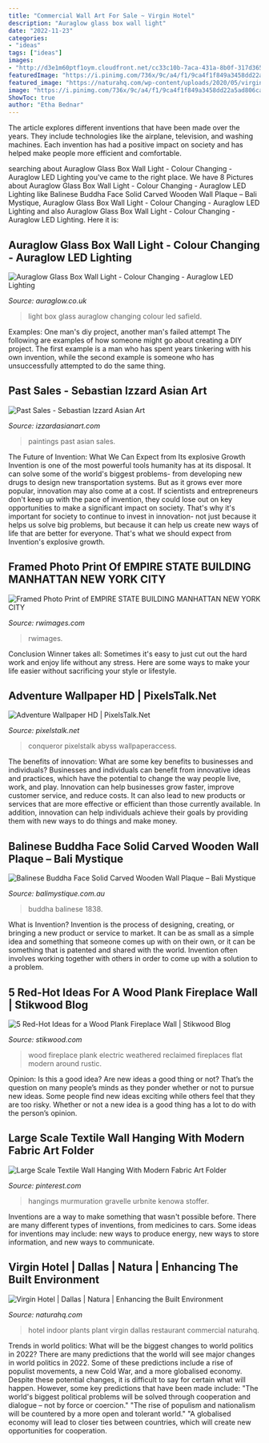 ```yaml
---
title: "Commercial Wall Art For Sale ~ Virgin Hotel"
description: "Auraglow glass box wall light"
date: "2022-11-23"
categories:
- "ideas"
tags: ["ideas"]
images:
- "http://d3e1m60ptf1oym.cloudfront.net/cc33c10b-7aca-431a-8b0f-317d365e6e65/1606261937_X_NEW_YORK_CITY_uxga.jpg"
featuredImage: "https://i.pinimg.com/736x/9c/a4/f1/9ca4f1f849a3458dd22a5ad806ca48fa.jpg"
featured_image: "https://naturahq.com/wp-content/uploads/2020/05/virgin_hotel_dallas-indoor_plant_design-naturaHQ.png"
image: "https://i.pinimg.com/736x/9c/a4/f1/9ca4f1f849a3458dd22a5ad806ca48fa.jpg"
ShowToc: true
author: "Etha Bednar"
---
```



The article explores different inventions that have been made over the years. They include technologies like the airplane, television, and washing machines. Each invention has had a positive impact on society and has helped make people more efficient and comfortable.

	

		
searching about Auraglow Glass Box Wall Light - Colour Changing - Auraglow LED Lighting you've came to the right place. We have 8 Pictures about Auraglow Glass Box Wall Light - Colour Changing - Auraglow LED Lighting like Balinese Buddha Face Solid Carved Wooden Wall Plaque – Bali Mystique, Auraglow Glass Box Wall Light - Colour Changing - Auraglow LED Lighting and also Auraglow Glass Box Wall Light - Colour Changing - Auraglow LED Lighting. Here it is:
		
    
## Auraglow Glass Box Wall Light - Colour Changing - Auraglow LED Lighting

<img loading=lazy src="https://www.auraglow.co.uk/media/catalog/product/cache/3/image/1800x/25cc717dc1457393d302e10232053a9c/a/g/ag513_fushia_pink.jpg" onerror="this.onerror=null;this.src='https://tse2.mm.bing.net/th?id=OIP._Q5Ekf61ElPDGbU41FjNxwHaJ4&amp;pid=15.1';" alt="Auraglow Glass Box Wall Light - Colour Changing - Auraglow LED Lighting">

_Source: auraglow.co.uk_

>light box glass auraglow changing colour led safield. 

	

Examples: One man's diy project, another man's failed attempt
The following are examples of how someone might go about creating a DIY project. The first example is a man who has spent years tinkering with his own invention, while the second example is someone who has unsuccessfully attempted to do the same thing.

    
## Past Sales - Sebastian Izzard Asian Art

<img loading=lazy src="http://cdn.shopify.com/s/files/1/1781/7723/files/category-paintings.jpg?4829088953445415149" onerror="this.onerror=null;this.src='https://tse1.mm.bing.net/th?id=OIP.RQbXyILIdduejR4wJBV55wAAAA&amp;pid=15.1';" alt="Past Sales - Sebastian Izzard Asian Art">

_Source: izzardasianart.com_

>paintings past asian sales. 

	

The Future of Invention: What We Can Expect from Its explosive Growth
Invention is one of the most powerful tools humanity has at its disposal. It can solve some of the world's biggest problems- from developing new drugs to design new transportation systems. But as it grows ever more popular, innovation may also come at a cost. If scientists and entrepreneurs don't keep up with the pace of invention, they could lose out on key opportunities to make a significant impact on society.
That's why it's important for society to continue to invest in innovation- not just because it helps us solve big problems, but because it can help us create new ways of life that are better for everyone. That's what we should expect from Invention's explosive growth.

    
## Framed Photo Print Of EMPIRE STATE BUILDING MANHATTAN NEW YORK CITY

<img loading=lazy src="http://d3e1m60ptf1oym.cloudfront.net/cc33c10b-7aca-431a-8b0f-317d365e6e65/1606261937_X_NEW_YORK_CITY_uxga.jpg" onerror="this.onerror=null;this.src='https://tse3.mm.bing.net/th?id=OIP.8qxszC32y73DRW9uou5yzAHaLH&amp;pid=15.1';" alt="Framed Photo Print of EMPIRE STATE BUILDING MANHATTAN NEW YORK CITY">

_Source: rwimages.com_

>rwimages. 

	

Conclusion
Winner takes all: Sometimes it's easy to just cut out the hard work and enjoy life without any stress. Here are some ways to make your life easier without sacrificing your style or lifestyle.

    
## Adventure Wallpaper HD | PixelsTalk.Net

<img loading=lazy src="https://www.pixelstalk.net/wp-content/uploads/2016/09/Art-Adventure-Fantasy-Wallpaper.jpg" onerror="this.onerror=null;this.src='https://tse1.mm.bing.net/th?id=OIP.exDttBoVDCi_22QdQKG_nQHaEK&amp;pid=15.1';" alt="Adventure Wallpaper HD | PixelsTalk.Net">

_Source: pixelstalk.net_

>conqueror pixelstalk abyss wallpaperaccess. 

	

The benefits of innovation: What are some key benefits to businesses and individuals?
Businesses and individuals can benefit from innovative ideas and practices, which have the potential to change the way people live, work, and play. Innovation can help businesses grow faster, improve customer service, and reduce costs. It can also lead to new products or services that are more effective or efficient than those currently available. In addition, innovation can help individuals achieve their goals by providing them with new ways to do things and make money.

    
## Balinese Buddha Face Solid Carved Wooden Wall Plaque – Bali Mystique

<img loading=lazy src="https://cdn.shopify.com/s/files/1/1993/0659/products/1838b_800x.jpg?v=1569253970" onerror="this.onerror=null;this.src='https://tse4.mm.bing.net/th?id=OIP.M5v5cHfW3FRHukVF7DJMFgHaJ4&amp;pid=15.1';" alt="Balinese Buddha Face Solid Carved Wooden Wall Plaque – Bali Mystique">

_Source: balimystique.com.au_

>buddha balinese 1838. 

	

What is Invention?
Invention is the process of designing, creating, or bringing a new product or service to market. It can be as small as a simple idea and something that someone comes up with on their own, or it can be something that is patented and shared with the world. Invention often involves working together with others in order to come up with a solution to a problem.

    
## 5 Red-Hot Ideas For A Wood Plank Fireplace Wall | Stikwood Blog

<img loading=lazy src="http://cdn.shopify.com/s/files/1/0165/7210/files/wood-plank-fireplace-wall-around-electric-flat-panel-fireplace_1024x1024.jpg?v=1540243240" onerror="this.onerror=null;this.src='https://tse1.mm.bing.net/th?id=OIP.oQkl943_EF5VJK0KN0Q1kQHaLI&amp;pid=15.1';" alt="5 Red-Hot Ideas for a Wood Plank Fireplace Wall | Stikwood Blog">

_Source: stikwood.com_

>wood fireplace plank electric weathered reclaimed fireplaces flat modern around rustic. 

	

Opinion: Is this a good idea?
Are new ideas a good thing or not? That’s the question on many people’s minds as they ponder whether or not to pursue new ideas. Some people find new ideas exciting while others feel that they are too risky. Whether or not a new idea is a good thing has a lot to do with the person’s opinion.

    
## Large Scale Textile Wall Hanging With Modern Fabric Art Folder

<img loading=lazy src="https://i.pinimg.com/736x/9c/a4/f1/9ca4f1f849a3458dd22a5ad806ca48fa.jpg" onerror="this.onerror=null;this.src='https://tse4.mm.bing.net/th?id=OIP.EsNdqRaE-25fppfBfUIQjgHaKX&amp;pid=15.1';" alt="Large Scale Textile Wall Hanging With Modern Fabric Art Folder">

_Source: pinterest.com_

>hangings murmuration gravelle urbnite kenowa stoffer. 

	

Inventions are a way to make something that wasn't possible before. There are many different types of inventions, from medicines to cars. Some ideas for inventions may include: new ways to produce energy, new ways to store information, and new ways to communicate.

    
## Virgin Hotel | Dallas | Natura | Enhancing The Built Environment

<img loading=lazy src="https://naturahq.com/wp-content/uploads/2020/05/virgin_hotel_dallas-indoor_plant_design-naturaHQ.png" onerror="this.onerror=null;this.src='https://tse4.mm.bing.net/th?id=OIP.HxzBI913NhX-08kf5kS_0gHaK-&amp;pid=15.1';" alt="Virgin Hotel | Dallas | Natura | Enhancing the Built Environment">

_Source: naturahq.com_

>hotel indoor plants plant virgin dallas restaurant commercial naturahq. 

	

Trends in world politics: What will be the biggest changes to world politics in 2022?
There are many predictions that the world will see major changes in world politics in 2022. Some of these predictions include a rise of populist movements, a new Cold War, and a more globalised economy. Despite these potential changes, it is difficult to say for certain what will happen. However, some key predictions that have been made include: 
"The world's biggest political problems will be solved through cooperation and dialogue – not by force or coercion."
"The rise of populism and nationalism will be countered by a more open and tolerant world."
"A globalised economy will lead to closer ties between countries, which will create new opportunities for cooperation.

